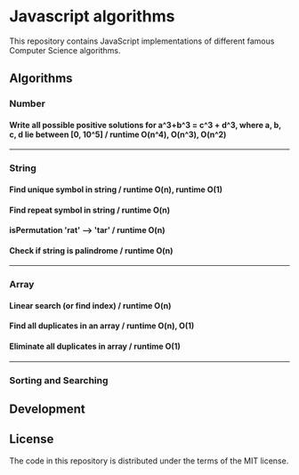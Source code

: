 # Javascript algorithms

This repository contains JavaScript implementations of different famous Computer Science algorithms.

## Algorithms

### Number

#### Write all possible positive solutions for a^3+b^3 = c^3 + d^3, where a, b, c, d lie between [0, 10^5] / runtime O(n^4), O(n^3), O(n^2)

---

### String

#### Find unique symbol in string / runtime O(n), runtime O(1)
#### Find repeat symbol in string / runtime O(n)
#### isPermutation 'rat' --> 'tar' / runtime O(n)
#### Check if string is palindrome / runtime O(n)

---

### Array

#### Linear search (or find index) / runtime O(n)
#### Find all duplicates in an array / runtime O(n), O(1)
#### Eliminate all duplicates in array / runtime O(1)


---


### Sorting and Searching

## Development


## License

The code in this repository is distributed under the terms of the MIT license.
